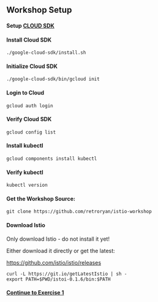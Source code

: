## Workshop Setup

#### Setup [CLOUD SDK](https://cloud.google.com/sdk/)

####  Install Cloud SDK

  `./google-cloud-sdk/install.sh`

#### Initialize Cloud SDK

  `./google-cloud-sdk/bin/gcloud init`

#### Login to Cloud

  `gcloud auth login`

#### Verify Cloud SDK

  `gcloud config list`

#### Install kubectl

  `gcloud components install kubectl`

#### Verify kubectl
  `kubectl version`

#### Get the Workshop Source:

  `git clone https://github.com/retroryan/istio-workshop`


#### Download Istio

Only download Istio - do not install it yet!

Either download it directly or get the latest:

https://github.com/istio/istio/releases

```
curl -L https://git.io/getLatestIstio | sh -
export PATH=$PWD/istoi-0.1.6/bin:$PATH
```

#### [Continue to Exercise 1](../exercise-1/README.md)
